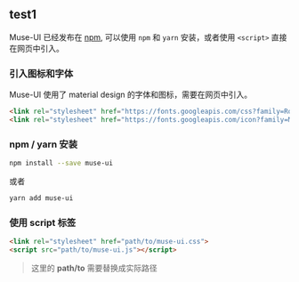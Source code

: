 ## test1

Muse-UI 已经发布在 [npm](https://www.npmjs.com/package/muse-ui), 可以使用 `npm` 和 `yarn` 安装，或者使用 `<script>` 直接在网页中引入。

### 引入图标和字体

Muse-UI 使用了 material design 的字体和图标，需要在网页中引入。

```html
<link rel="stylesheet" href="https://fonts.googleapis.com/css?family=Roboto:300,400,500,700,400italic">
<link rel="stylesheet" href="https://fonts.googleapis.com/icon?family=Material+Icons">
```

### npm / yarn 安装

```bash
npm install --save muse-ui

```

或者

```bash
yarn add muse-ui

```

### 使用 script 标签


```html
<link rel="stylesheet" href="path/to/muse-ui.css">
<script src="path/to/muse-ui.js"></script>
```

> 这里的 **path/to** 需要替换成实际路径